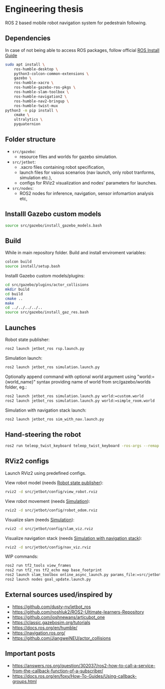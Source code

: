 # Engineering thesis

ROS 2 based mobile robot navigation system for pedestrain following.

## Dependencies

In case of not being able to access ROS packages, follow official [ROS Install Guide](https://docs.ros.org/en/humble/Installation.html)

```bash
sudo apt install \
    ros-humble-desktop \
    python3-colcon-common-extensions \
    gazebo \
    ros-humble-xacro \
    ros-humble-gazebo-ros-pkgs \
    ros-humble-slam-toolbox \
    ros-humble-navigation2 \
    ros-humble-nav2-bringup \
    ros-humble-twist-mux
python3 -m pip install \
    cmake \
    ultralytics \
    pyquaternion
```

## Folder structure

* `src/gazebo`:
  * resource files and worlds for gazebo simulation.
* `src/jetbot`:
  * .xacro files containing robot specification,
  * launch files for vaious scenarios (nav launch, only robot tranforms, simulation etc.),
  * configs for RViz2 visualization and nodes' parameters for launches.
* `src/nodes`:
  * ROS2 nodes for inference, navigation, sensor infomartion analysis etc,

## Installl Gazebo custom models

```bash
source src/gazebo/install_gazebo_models.bash
```

## Build

While in main repository folder.
Build and install enviroment variables:

```bash
colcon build
source install/setup.bash
```

Installl Gazebo custom models/plugins:

```bash
cd src/gazebo/plugins/actor_collisions
mkdir build
cd build
cmake ..
make
cd ../../../../..
source src/gazebo/install_gaz_res.bash
```

## Launches

Robot state publisher:

```bash
ros2 launch jetbot_ros rsp.launch.py
```

Simulation launch:

```bash
ros2 launch jetbot_ros simulation.launch.py
```

Optionally append command with optional world argument using "world:={world_name}" syntax providing name of world from src/gazebo/worlds folder, eg.:

```bash
ros2 launch jetbot_ros simulation.launch.py world:=custom.world
ros2 launch jetbot_ros simulation.launch.py world:=simple_room.world
```

Simulation with navigation stack launch:

```bash
ros2 launch jetbot_ros sim_with_nav.launch.py
```

## Hand-steering the robot

```bash
ros2 run teleop_twist_keyboard teleop_twist_keyboard -ros-args --remap cmd_vel:=key_vel
```

## RViz2 configs

Launch RViz2 using predefined configs.

View robot model (needs [Robot state publisher](#launches)):

```bash
rviz2 -d src/jetbot/config/view_robot.rviz
```

View robot movement (needs [Simulation](#launches)):

```bash
rviz2 -d src/jetbot/config/robot_odom.rviz
```

Visualize slam (needs [Simulation](#launches)):

```bash
rviz2 -d src/jetbot/config/slam_viz.rviz
```

Visualize navigation stack (needs [Simulation with navigation stack](#launches)):

```bash
rviz2 -d src/jetbot/config/nav_viz.rviz
```

WIP commands:
```bash
ros2 run tf2_tools view_frames
ros2 run tf2_ros tf2_echo map base_footprint
ros2 launch slam_toolbox online_async_launch.py params_file:=src/jetbot/config/mapper_params_online_async.yaml use_sim_time:=true
ros2 launch nodes goal_update.launch.py 
```

## External sources used/inspired by

* <https://github.com/dusty-nv/jetbot_ros>
* <https://github.com/noshluk2/ROS2-Ultimate-learners-Repository>
* <https://github.com/joshnewans/articubot_one>
* <https://classic.gazebosim.org/tutorials>
* <https://docs.ros.org/en/humble/>
* <https://navigation.ros.org/>
* <https://github.com/JiangweiNEU/actor_collisions>

## Important posts
* https://answers.ros.org/question/302037/ros2-how-to-call-a-service-from-the-callback-function-of-a-subscriber/
* https://docs.ros.org/en/foxy/How-To-Guides/Using-callback-groups.html
